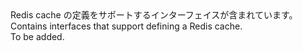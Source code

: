 <Namespace Name="Microsoft.Azure.Management.Redis.Fluent.RedisCache.Definition">
  <Docs>
    <summary><span data-ttu-id="9d5e5-101">Redis cache の定義をサポートするインターフェイスが含まれています。</span><span class="sxs-lookup"><span data-stu-id="9d5e5-101">Contains interfaces that support defining a Redis cache.</span></span></summary> 
    <remarks>To be added.</remarks>
  </Docs>
</Namespace>
